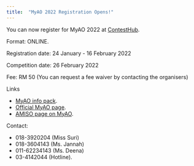 ```yaml
---
title:  "MyAO 2022 Registration Opens!"
---
```


You can now register for MyAO 2022 at [ContestHub](https://contesthub.my/register).

Format: ONLINE.

Registration date: 24 January - 16 February 2022

Competition date: 26 February 2022

Fee: RM 50 (You can request a fee waiver by contacting the organisers)


Links
- [MyAO info pack](https://drive.google.com/file/d/1vqC3pxErFLYNYWpKU8G5QgaVrXDvMQGe/view?usp=sharing).
- [Official MyAO page](https://myao.my/).
- [AMISO page on MyAO](https://amiso.my/iao/).

Contact:
- 018-3920204 (Miss Suri)
- 018-3604143 (Ms. Jannah)
- 011-62234143 (Ms. Deena)
- 03-4142044 (Hotline). 